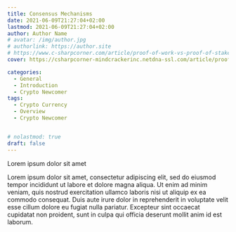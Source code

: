 ```yaml
---
title: Consensus Mechanisms
date: 2021-06-09T21:27:04+02:00
lastmod: 2021-06-09T21:27:04+02:00
author: Author Name
# avatar: /img/author.jpg
# authorlink: https://author.site
# https://www.c-sharpcorner.com/article/proof-of-work-vs-proof-of-stake/
cover: https://csharpcorner-mindcrackerinc.netdna-ssl.com/article/proof-of-work-vs-proof-of-stake/Images/Proof%20of%20Work%20Vs.%20Proof%20of%20Stake.gif

categories:
  - General
  - Introduction
  - Crypto Newcomer
tags:
  - Crypto Currency
  - Overview
  - Crypto Newcomer


# nolastmod: true
draft: false
---
```


Lorem ipsum dolor sit amet

<!--more-->

Lorem ipsum dolor sit amet, consectetur adipiscing elit, sed do eiusmod tempor incididunt ut labore et dolore magna aliqua. Ut enim ad minim veniam, quis nostrud exercitation ullamco laboris nisi ut aliquip ex ea commodo consequat. Duis aute irure dolor in reprehenderit in voluptate velit esse cillum dolore eu fugiat nulla pariatur. Excepteur sint occaecat cupidatat non proident, sunt in culpa qui officia deserunt mollit anim id est laborum.
